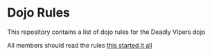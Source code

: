 Dojo Rules
==========

This repository contains a list of dojo rules for the Deadly Vipers dojo

All members should read the rules
[this started it all](https://github.com/deadlyvipers)

